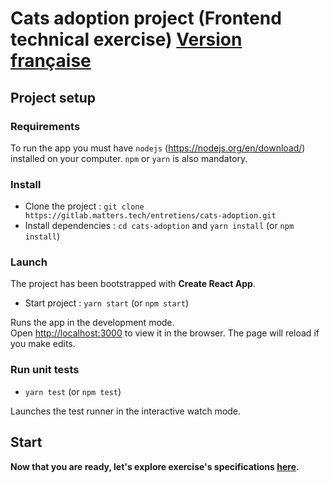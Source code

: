 # Cats adoption project (Frontend technical exercise) <a href="./README.md">Version française</a>

## Project setup

### Requirements

To run the app you must have `nodejs` (https://nodejs.org/en/download/) installed on your computer. `npm` or `yarn` is also mandatory.

### Install

- Clone the project : `git clone https://gitlab.matters.tech/entretiens/cats-adoption.git`
- Install dependencies : `cd cats-adoption` and `yarn install` (or `npm install`)

### Launch

The project has been bootstrapped with **Create React App**.

- Start project : `yarn start` (or `npm start`)

Runs the app in the development mode.<br>
Open [http://localhost:3000](http://localhost:3000) to view it in the browser.
The page will reload if you make edits.

### Run unit tests

- `yarn test` (or `npm test`)

Launches the test runner in the interactive watch mode.

## Start

**Now that you are ready, let's explore exercise's specifications [here](./SPECIFICATIONS.en.md).**
